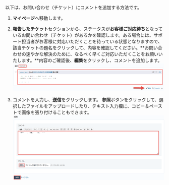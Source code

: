以下は、お問い合わせ（チケット）にコメントを追加する方法です。

1. **マイページ**へ移動します。

2. **報告したチケット**セクションから、ステータスが**お客様ご対応待ち**となっているお問い合わせ（チケット）があるかを確認します。ある場合には、サポート担当者がお客様に対応いただくことを待っている状態となりますので、該当チケットの題名をクリックして、内容を確認してください。**お問い合わせの速やかな解決のために、なるべく早くご対応いただくことをお願いいたします。**内容のご確認後、**編集**をクリックし、コメントを追加します。
    ![Screenshot](/images/clipboard-202203040847-wuhoc.png)

3. コメントを入力し、**送信**をクリックします。
**参照**ボタンをクリックして、選択したファイルをアップロードしたり、テキスト入力欄に、コピー＆ペーストで画像を張り付けることもできます。
    ![Screenshot](/images/clipboard-202203040854-3tlzs.png)
